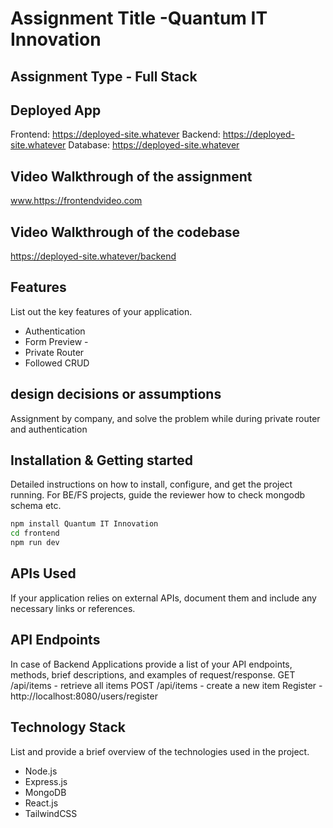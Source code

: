 # Assignment Title -Quantum IT Innovation
## Assignment Type - Full Stack
## Deployed App
Frontend: https://deployed-site.whatever
Backend: https://deployed-site.whatever
Database: https://deployed-site.whatever
## Video Walkthrough of the assignment
www.https://frontendvideo.com

## Video Walkthrough of the codebase
https://deployed-site.whatever/backend

## Features
List out the key features of your application.

- Authentication
- Form Preview -
- Private Router
- Followed CRUD
## design decisions or assumptions
Assignment by company, and solve the problem while during private router and authentication
## Installation & Getting started
Detailed instructions on how to install, configure, and get the project running. For BE/FS projects, guide the reviewer how to check mongodb schema etc.

```bash
npm install Quantum IT Innovation
cd frontend
npm run dev
```
## APIs Used
If your application relies on external APIs, document them and include any necessary links or references.

## API Endpoints
In case of Backend Applications provide a list of your API endpoints, methods, brief descriptions, and examples of request/response.
GET /api/items - retrieve all items
POST /api/items - create a new item
Register - http://localhost:8080/users/register

## Technology Stack
List and provide a brief overview of the technologies used in the project.

- Node.js
- Express.js
- MongoDB
- React.js
- TailwindCSS
